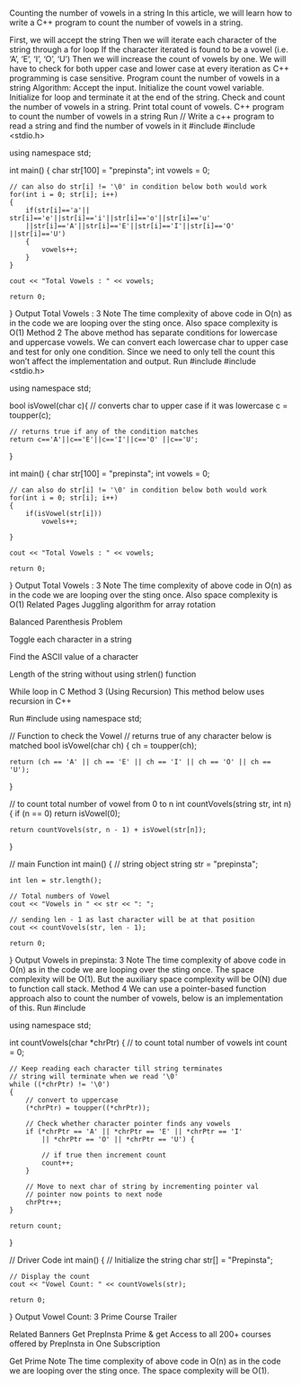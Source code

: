 Counting the number of vowels in a string
In this article, we will learn how to write a C++ program to count the number of vowels in a string.

First, we will accept the string
Then we will iterate each character of the string through a for loop
If the character iterated is found to be a vowel (i.e. ‘A’, ‘E’, ‘I’, ‘O’, ‘U’)
Then we will increase the count of vowels by one.
We will have to check for both upper case and lower case at every iteration as C++ programming is case sensitive.
Program count the number of vowels in a string
Algorithm:
Accept the input.
Initialize the count vowel variable.
Initialize for loop and terminate it at the end of the string.
Check and count the number of vowels in a string.
Print total count of vowels.
C++ program to count the number of vowels in a string
Run
// Write a c++ program to read a string and find the number of vowels in it
#include <iostream>
#include <stdio.h>

using namespace std;

int main()
{
    char str[100] = "prepinsta";
    int vowels = 0;
    
    // can also do str[i] != '\0' in condition below both would work
    for(int i = 0; str[i]; i++)  
    {
        if(str[i]=='a'|| str[i]=='e'||str[i]=='i'||str[i]=='o'||str[i]=='u'
        ||str[i]=='A'||str[i]=='E'||str[i]=='I'||str[i]=='O' ||str[i]=='U')
        {
		    vowels++;
        }
    }
    
    cout << "Total Vowels : " << vowels;
    
    return 0;
}
Output
Total Vowels : 3
Note
The time complexity of above code in O(n) as in the code we are looping over the sting once. Also space complexity is O(1)
Method 2
The above method has separate conditions for lowercase and uppercase vowels. We can convert each lowercase char to upper case and test for only one condition. Since we need to only tell the count this won’t affect the implementation and output.
Run
#include <iostream>
#include <stdio.h>

using namespace std;

bool isVowel(char c){
    // converts char to upper case if it was lowercase
    c = toupper(c);
    
    // returns true if any of the condition matches
    return c=='A'||c=='E'||c=='I'||c=='O' ||c=='U';
}

int main()
{
    char str[100] = "prepinsta";
    int vowels = 0;
    
    // can also do str[i] != '\0' in condition below both would work
    for(int i = 0; str[i]; i++)  
    {
        if(isVowel(str[i]))
		    vowels++;
        
    }
    
    cout << "Total Vowels : " << vowels;
    
    return 0;
}
Output
Total Vowels : 3
Note
The time complexity of above code in O(n) as in the code we are looping over the sting once. Also space complexity is O(1)
Related Pages
Juggling algorithm for array rotation
 
Balanced Parenthesis Problem
 
Toggle each character in a string

Find the ASCII value of a character

Length of the string without using strlen() function

While loop in C
Method 3 (Using Recursion)
This method below uses recursion in C++

Run
#include <iostream>
using namespace std;

// Function to check the Vowel
// returns true of any character below is matched
bool isVowel(char ch) {
    ch = toupper(ch);
    
    return (ch == 'A' || ch == 'E' || ch == 'I' || ch == 'O' || ch == 'U');
}

// to count total number of vowel from 0 to n
int countVovels(string str, int n) {
    if (n == 0) 
        return isVowel(0);
    
    return countVovels(str, n - 1) + isVowel(str[n]);
}

// main Function
int main() 
{
    // string object
    string str = "prepinsta";
    
    int len = str.length();
    
    // Total numbers of Vowel
    cout << "Vowels in " << str << ": ";
    
    // sending len - 1 as last character will be at that position
    cout << countVovels(str, len - 1);
    
    return 0;
}
Output
Vowels in prepinsta: 3
Note
The time complexity of above code in O(n) as in the code we are looping over the sting once.
The space complexity will be O(1). But the auxiliary space complexity will be O(N) due to function call stack.
Method 4
We can use a pointer-based function approach also to count the number of vowels, below is an implementation of this.
Run
#include <iostream> 
  
using namespace std;
  
int countVowels(char *chrPtr)
{
    // to count total number of vowels
    int count = 0;
  
    // Keep reading each character till string terminates
    // string will terminate when we read '\0'
    while ((*chrPtr) != '\0') 
    {
        // convert to uppercase
        (*chrPtr) = toupper((*chrPtr));
        
        // Check whether character pointer finds any vowels
        if (*chrPtr == 'A' || *chrPtr == 'E' || *chrPtr == 'I'
            || *chrPtr == 'O' || *chrPtr == 'U') {
  
            // if true then increment count
            count++;
        }
  
        // Move to next char of string by incrementing pointer val
        // pointer now points to next node
        chrPtr++;
    }
  
    return count;
}
  
// Driver Code
int main()
{
    // Initialize the string
    char str[] = "Prepinsta";
  
    // Display the count
    cout << "Vowel Count: " << countVowels(str);
  
    return 0;
}
Output
Vowel Count: 3
Prime Course Trailer

Related Banners
Get PrepInsta Prime & get Access to all 200+ courses offered by PrepInsta in One Subscription

Get Prime
Note
The time complexity of above code in O(n) as in the code we are looping over the sting once.
The space complexity will be O(1).
